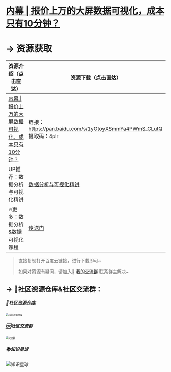 # [内幕 \| 报价上万的大屏数据可视化，成本只有10分钟？](https://www.bilibili.com/video/BV1Kz4y1r76w)



# → 资源获取



| 资源介绍（点击直达）                                         | 资源下载（点击直达）                                         |
| ------------------------------------------------------------ | ------------------------------------------------------------ |
| [内幕 \| 报价上万的大屏数据可视化，成本只有10分钟？](https://www.bilibili.com/video/BV1Kz4y1r76w) | 链接：https://pan.baidu.com/s/1yOtoyXSmmYa4PWmS_CLutQ <br/>提取码：4plr <br/> |
| UP推荐：数据分析与可视化精讲                                 | [数据分析与可视化精讲](https://mp.weixin.qq.com/s/uz0PgHj9O-yTf4mXZN21EA) |
| 🔥更多：数据分析&数据可视化课程                               | [传送门](https://mp.weixin.qq.com/s/rJVy8DLIdqdyjMPY1SHpag)  |

> 直接复制打开百度云链接，进行下载即可~
>
> 如果对资源有疑问，请加入🚸 [我的交流群](https://mp.weixin.qq.com/s/6cR5fMSCtdI5sJdWiDwhOA) 联系群主解决~



## → 🚀社区资源仓库&社区交流群：
##### 📱社区资源仓库

<img src="https://img-blog.csdnimg.cn/20201231105911656.jpg?x-oss-process=image/watermark,type_ZmFuZ3poZW5naGVpdGk,shadow_10,text_aHR0cHM6Ly9ibG9nLmNzZG4ubmV0L3dlaXhpbl80MjMyMTUxNw==,size_16,color_FFFFFF,t_70#pic_center" alt="csdn资源仓库" style="zoom:50%;" />

##### 🆗社区交流群

<img src="https://img-blog.csdnimg.cn/20210102004119705.jpg?x-oss-process=image/watermark,type_ZmFuZ3poZW5naGVpdGk,shadow_10,text_aHR0cHM6Ly9ibG9nLmNzZG4ubmV0L3dlaXhpbl80MjMyMTUxNw==,size_16,color_FFFFFF,t_70#pic_center" alt="交流群" style="zoom:50%;" />

##### 📚知识星球

<img src="https://img-blog.csdnimg.cn/202101061325384.jpg?x-oss-process=image/watermark,type_ZmFuZ3poZW5naGVpdGk,shadow_10,text_aHR0cHM6Ly9ibG9nLmNzZG4ubmV0L3dlaXhpbl80MjMyMTUxNw==,size_16,color_FFFFFF,t_70#pic_center" alt="知识星球"  />

